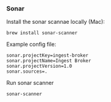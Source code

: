 ### Sonar
Install the sonar scannae locally (Mac):

```
brew install sonar-scanner
```

Example config file:
```properties
sonar.projectKey=ingest-broker
sonar.projectName=Ingest Broker
sonar.projectVersion=1.0
sonar.sources=.
```

Run sonar scanner

```
sonar-scanner
```